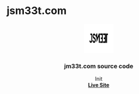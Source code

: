 # jsm33t.com
<div id="top"></div>




<div align="center">
  <a href="https://github.com/jsm33t/jsm33t.com/">
    <img src="resources/images/j_logo_black.svg" alt="Logo" width="80" height="80">
  </a>

  <h3 align="center">jm33t.com source code</h3>

  <p align="center">
    Init
    <br />
    <a href="https://jsm33t.com" target="_blank"><strong>Live Site</strong></a>
    <br />
    <br />
 
 
  </p>
</div>

